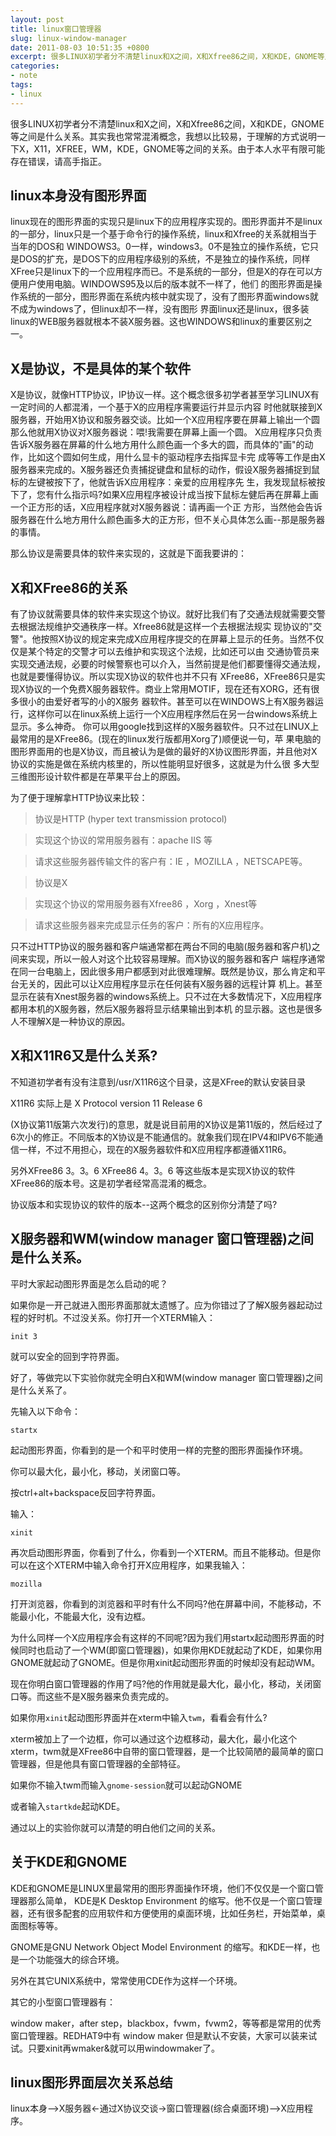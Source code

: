 ```yaml
---
layout: post
title: linux窗口管理器
slug: linux-window-manager
date: 2011-08-03 10:51:35 +0800
excerpt: 很多LINUX初学者分不清楚linux和X之间，X和Xfree86之间，X和KDE，GNOME等之间是什么关系。其实我也常常混淆概念，我想以比较易，于理解的方式说明一下X，X11，XFREE，WM，KDE，GNOME等之间的关系。由于本人水平有限可能存在错误，请高手指正。
categories:
- note
tags:
- linux
---
```


很多LINUX初学者分不清楚linux和X之间，X和Xfree86之间，X和KDE，GNOME等之间是什么关系。其实我也常常混淆概念，我想以比较易，于理解的方式说明一下X，X11，XFREE，WM，KDE，GNOME等之间的关系。由于本人水平有限可能存在错误，请高手指正。

## linux本身没有图形界面

linux现在的图形界面的实现只是linux下的应用程序实现的。图形界面并不是linux的一部分，linux只是一个基于命令行的操作系统，linux和Xfree的关系就相当于当年的DOS和 WINDOWS3。0一样，windows3。0不是独立的操作系统，它只是DOS的扩充，是DOS下的应用程序级别的系统，不是独立的操作系统，同样 XFree只是linux下的一个应用程序而已。不是系统的一部分，但是X的存在可以方便用户使用电脑。WINDOWS95及以后的版本就不一样了，他们 的图形界面是操作系统的一部分，图形界面在系统内核中就实现了，没有了图形界面windows就不成为windows了，但linux却不一样，没有图形 界面linux还是linux，很多装linux的WEB服务器就根本不装X服务器。这也WINDOWS和linux的重要区别之一。


## X是协议，不是具体的某个软件

X是协议，就像HTTP协议，IP协议一样。这个概念很多初学者甚至学习LINUX有一定时间的人都混淆，一个基于X的应用程序需要运行并显示内容 时他就联接到X服务器，开始用X协议和服务器交谈。比如一个X应用程序要在屏幕上输出一个圆那么他就用X协议对X服务器说：喂!我需要在屏幕上画一个圆。 X应用程序只负责告诉X服务器在屏幕的什么地方用什么颜色画一个多大的圆，而具体的"画"的动作，比如这个圆如何生成，用什么显卡的驱动程序去指挥显卡完 成等等工作是由X服务器来完成的。X服务器还负责捕捉键盘和鼠标的动作，假设X服务器捕捉到鼠标的左键被按下了，他就告诉X应用程序：亲爱的应用程序先 生，我发现鼠标被按下了，您有什么指示吗?如果X应用程序被设计成当按下鼠标左健后再在屏幕上画一个正方形的话，X应用程序就对X服务器说：请再画一个正 方形，当然他会告诉服务器在什么地方用什么颜色画多大的正方形，但不关心具体怎么画--那是服务器的事情。

那么协议是需要具体的软件来实现的，这就是下面我要讲的：

## X和XFree86的关系

有了协议就需要具体的软件来实现这个协议。就好比我们有了交通法规就需要交警去根据法规维护交通秩序一样。Xfree86就是这样一个去根据法规实 现协议的"交警"。他按照X协议的规定来完成X应用程序提交的在屏幕上显示的任务。当然不仅仅是某个特定的交警才可以去维护和实现这个法规，比如还可以由 交通协管员来实现交通法规，必要的时候警察也可以介入，当然前提是他们都要懂得交通法规，也就是要懂得协议。所以实现X协议的软件也并不只有 XFree86，XFree86只是实现X协议的一个免费X服务器软件。商业上常用MOTIF，现在还有XORG，还有很多很小的由爱好者写的小的X服务 器软件。甚至可以在WINDOWS上有X服务器运行，这样你可以在linux系统上运行一个X应用程序然后在另一台windows系统上显示。多么神奇。 你可以用google找到这样的X服务器软件。只不过在LINUX上最常用的是XFree86。(现在的linux发行版都用Xorg了)顺便说一句，苹 果电脑的图形界面用的也是X协议，而且被认为是做的最好的X协议图形界面，并且他对X协议的实施是做在系统内核里的，所以性能明显好很多，这就是为什么很 多大型三维图形设计软件都是在苹果平台上的原因。

为了便于理解拿HTTP协议来比较：

> 协议是HTTP (hyper text transmission protocol)

> 实现这个协议的常用服务器有：apache IIS 等

> 请求这些服务器传输文件的客户有：IE ，MOZILLA ，NETSCAPE等。

> 协议是X

> 实现这个协议的常用服务器有Xfree86 ，Xorg ，Xnest等

> 请求这些服务器来完成显示任务的客户：所有的X应用程序。

只不过HTTP协议的服务器和客户端通常都在两台不同的电脑(服务器和客户机)之间来实现，所以一般人对这个比较容易理解。而X协议的服务器和客户 端程序通常在同一台电脑上，因此很多用户都感到对此很难理解。既然是协议，那么肯定和平台无关的，因此可以让X应用程序显示在任何装有X服务器的远程计算 机上。甚至显示在装有Xnest服务器的windows系统上。只不过在大多数情况下，X应用程序都用本机的X服务器，然后X服务器将显示结果输出到本机 的显示器。这也是很多人不理解X是一种协议的原因。

## X和X11R6又是什么关系?

不知道初学者有没有注意到/usr/X11R6这个目录，这是XFree的默认安装目录

X11R6 实际上是 X Protocol version 11 Release 6

(X协议第11版第六次发行)的意思，就是说目前用的X协议是第11版的，然后经过了6次小的修正。不同版本的X协议是不能通信的。就象我们现在IPV4和IPV6不能通信一样，不过不用担心，现在的X服务器软件和X应用程序都遵循X11R6。

另外XFree86 3。3。6 XFree86 4。3。6 等这些版本是实现X协议的软件XFree86的版本号。这是初学者经常高混淆的概念。

协议版本和实现协议的软件的版本--这两个概念的区别你分清楚了吗?

## X服务器和WM(window manager 窗口管理器)之间是什么关系。

平时大家起动图形界面是怎么启动的呢？

如果你是一开己就进入图形界面那就太遗憾了。应为你错过了了解X服务器起动过程的好时机。不过没关系。你打开一个XTERM输入：

	init 3

就可以安全的回到字符界面。

好了，等做完以下实验你就完全明白X和WM(window manager 窗口管理器)之间是什么关系了。

先输入以下命令：

	startx

起动图形界面，你看到的是一个和平时使用一样的完整的图形界面操作环境。

你可以最大化，最小化，移动，关闭窗口等。

按ctrl+alt+backspace反回字符界面。

输入：

	xinit

再次启动图形界面，你看到了什么，你看到一个XTERM。而且不能移动。但是你可以在这个XTERM中输入命令打开X应用程序，如果我输入：

	mozilla

打开浏览器，你看到的浏览器和平时有什么不同吗?他在屏幕中间，不能移动，不能最小化，不能最大化，没有边框。

为什么同样一个X应用程序会有这样的不同呢?因为我们用startx起动图形界面的时候同时也启动了一个WM(即窗口管理器)，如果你用KDE就起动了KDE，如果你用GNOME就起动了GNOME。但是你用xinit起动图形界面的时候却没有起动WM。

现在你明白窗口管理器的作用了吗?他的作用就是最大化，最小化，移动，关闭窗口等。而这些不是X服务器来负责完成的。


如果你用`xinit`起动图形界面并在xterm中输入`twm`，看看会有什么?

xterm被加上了一个边框，你可以通过这个边框移动，最大化，最小化这个xterm，twm就是XFree86中自带的窗口管理器，是一个比较简陋的最简单的窗口管理器，但是他具有窗口管理器的全部特征。

如果你不输入twm而输入`gnome-session`就可以起动GNOME

或者输入`startkde`起动KDE。

通过以上的实验你就可以清楚的明白他们之间的关系。

## 关于KDE和GNOME

KDE和GNOME是LINUX里最常用的图形界面操作环境，他们不仅仅是一个窗口管理器那么简单， KDE是K Desktop Environment 的缩写。他不仅是一个窗口管理器，还有很多配套的应用软件和方便使用的桌面环境，比如任务栏，开始菜单，桌面图标等等。

GNOME是GNU Network Object Model Environment 的缩写。和KDE一样，也是一个功能强大的综合环境。

另外在其它UNIX系统中，常常使用CDE作为这样一个环境。

其它的小型窗口管理器有：

window maker，after step，blackbox，fvwm，fvwm2，等等都是常用的优秀窗口管理器。REDHAT9中有 window maker 但是默认不安装，大家可以装来试试。只要xinit再wmaker&就可以用windowmaker了。

## linux图形界面层次关系总结

linux本身-->X服务器<-通过X协议交谈->窗口管理器(综合桌面环境)-->X应用程序。



